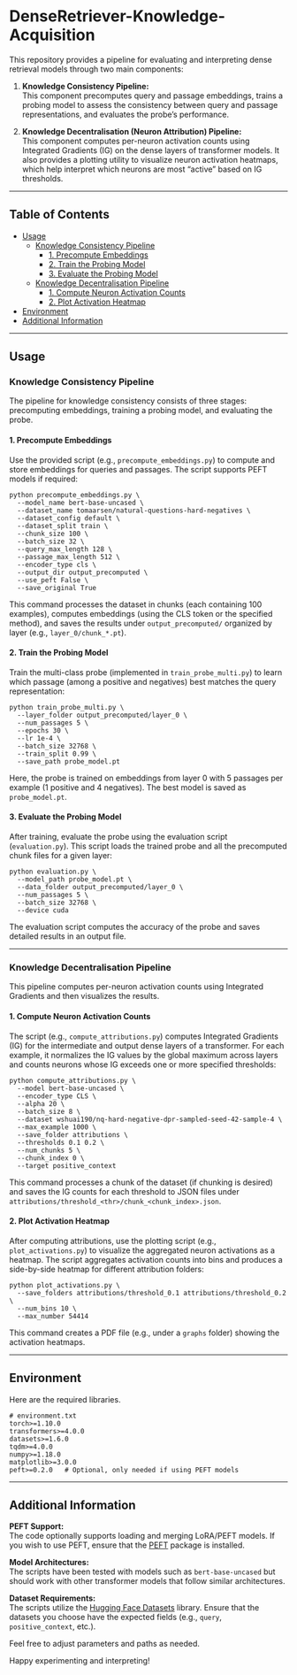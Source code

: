 # DenseRetriever-Knowledge-Acquisition

This repository provides a pipeline for evaluating and interpreting dense retrieval models through two main components:

1. **Knowledge Consistency Pipeline:**  
   This component precomputes query and passage embeddings, trains a probing model to assess the consistency between query and passage representations, and evaluates the probe’s performance.

2. **Knowledge Decentralisation (Neuron Attribution) Pipeline:**  
   This component computes per-neuron activation counts using Integrated Gradients (IG) on the dense layers of transformer models. It also provides a plotting utility to visualize neuron activation heatmaps, which help interpret which neurons are most “active” based on IG thresholds.

---

## Table of Contents

- [Usage](#usage)
  - [Knowledge Consistency Pipeline](#knowledge-consistency-pipeline)
    - [1. Precompute Embeddings](#1-precompute-embeddings)
    - [2. Train the Probing Model](#2-train-the-probing-model)
    - [3. Evaluate the Probing Model](#3-evaluate-the-probing-model)
  - [Knowledge Decentralisation Pipeline](#knowledge-decentralisation-pipeline)
    - [1. Compute Neuron Activation Counts](#1-compute-neuron-activation-counts)
    - [2. Plot Activation Heatmap](#2-plot-activation-heatmap)
- [Environment](#environment)
- [Additional Information](#additional-information)

---


## Usage

### Knowledge Consistency Pipeline

The pipeline for knowledge consistency consists of three stages: precomputing embeddings, training a probing model, and evaluating the probe.

#### 1. Precompute Embeddings

Use the provided script (e.g., `precompute_embeddings.py`) to compute and store embeddings for queries and passages. The script supports PEFT models if required:

    python precompute_embeddings.py \
      --model_name bert-base-uncased \
      --dataset_name tomaarsen/natural-questions-hard-negatives \
      --dataset_config default \
      --dataset_split train \
      --chunk_size 100 \
      --batch_size 32 \
      --query_max_length 128 \
      --passage_max_length 512 \
      --encoder_type cls \
      --output_dir output_precomputed \
      --use_peft False \
      --save_original True

This command processes the dataset in chunks (each containing 100 examples), computes embeddings (using the CLS token or the specified method), and saves the results under `output_precomputed/` organized by layer (e.g., `layer_0/chunk_*.pt`).

#### 2. Train the Probing Model

Train the multi-class probe (implemented in `train_probe_multi.py`) to learn which passage (among a positive and negatives) best matches the query representation:

    python train_probe_multi.py \
      --layer_folder output_precomputed/layer_0 \
      --num_passages 5 \
      --epochs 30 \
      --lr 1e-4 \
      --batch_size 32768 \
      --train_split 0.99 \
      --save_path probe_model.pt

Here, the probe is trained on embeddings from layer 0 with 5 passages per example (1 positive and 4 negatives). The best model is saved as `probe_model.pt`.

#### 3. Evaluate the Probing Model

After training, evaluate the probe using the evaluation script (`evaluation.py`). This script loads the trained probe and all the precomputed chunk files for a given layer:

    python evaluation.py \
      --model_path probe_model.pt \
      --data_folder output_precomputed/layer_0 \
      --num_passages 5 \
      --batch_size 32768 \
      --device cuda

The evaluation script computes the accuracy of the probe and saves detailed results in an output file.

---

### Knowledge Decentralisation Pipeline

This pipeline computes per-neuron activation counts using Integrated Gradients and then visualizes the results.

#### 1. Compute Neuron Activation Counts

The script (e.g., `compute_attributions.py`) computes Integrated Gradients (IG) for the intermediate and output dense layers of a transformer. For each example, it normalizes the IG values by the global maximum across layers and counts neurons whose IG exceeds one or more specified thresholds:

    python compute_attributions.py \
      --model bert-base-uncased \
      --encoder_type CLS \
      --alpha 20 \
      --batch_size 8 \
      --dataset wshuai190/nq-hard-negative-dpr-sampled-seed-42-sample-4 \
      --max_example 1000 \
      --save_folder attributions \
      --thresholds 0.1 0.2 \
      --num_chunks 5 \
      --chunk_index 0 \
      --target positive_context

This command processes a chunk of the dataset (if chunking is desired) and saves the IG counts for each threshold to JSON files under `attributions/threshold_<thr>/chunk_<chunk_index>.json`.

#### 2. Plot Activation Heatmap

After computing attributions, use the plotting script (e.g., `plot_activations.py`) to visualize the aggregated neuron activations as a heatmap. The script aggregates activation counts into bins and produces a side-by-side heatmap for different attribution folders:

    python plot_activations.py \
      --save_folders attributions/threshold_0.1 attributions/threshold_0.2 \
      --num_bins 10 \
      --max_number 54414

This command creates a PDF file (e.g., under a `graphs` folder) showing the activation heatmaps.

---

## Environment

Here are the required libraries. 

    # environment.txt
    torch>=1.10.0
    transformers>=4.0.0
    datasets>=1.6.0
    tqdm>=4.0.0
    numpy>=1.18.0
    matplotlib>=3.0.0
    peft>=0.2.0   # Optional, only needed if using PEFT models

---

## Additional Information

**PEFT Support:**  
The code optionally supports loading and merging LoRA/PEFT models. If you wish to use PEFT, ensure that the [PEFT](https://github.com/huggingface/peft) package is installed.

**Model Architectures:**  
The scripts have been tested with models such as `bert-base-uncased` but should work with other transformer models that follow similar architectures.

**Dataset Requirements:**  
The scripts utilize the [Hugging Face Datasets](https://github.com/huggingface/datasets) library. Ensure that the datasets you choose have the expected fields (e.g., `query`, `positive_context`, etc.).

Feel free to adjust parameters and paths as needed.

Happy experimenting and interpreting!
